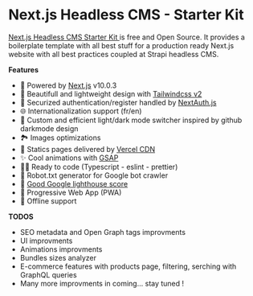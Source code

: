 # Next.js Headless CMS - Starter Kit 

[Next.js Headless CMS Starter Kit ](https://nextjs-headless-cms-starter-kit.flosrn.vercel.app) is free and Open Source. It provides a boilerplate template with all best stuff for a production ready Next.js website with all best practices coupled at Strapi headless CMS.

**Features**

- 🚀 Powered by [Next.js](https://nextjs.org/) v10.0.3
- 🍃 Beautifull and lightweight design with [Tailwindcss v2](https://tailwindcss.com)
- 🔐 Securized authentication/register handled by [NextAuth.js](https://next-auth.js.org/)
- 🌐 Internationalization support (fr/en)
- 🌙 Custom and efficient light/dark mode switcher inspired by github darkmode design
- 🏞 Images optimizations
- 🔺 Statics pages delivered by [Vercel CDN](https://vercel.com)
- ✨ Cool animations with [GSAP](https://greensock.com/gsap/)
- 👨‍💻 Ready to code (Typescript - eslint - prettier)
- 🤖 Robot.txt generator for Google bot crawler
- 💯 [Good Google lighthouse score](https://developers.google.com/speed/pagespeed/insights/?hl=fr&url=https%3A%2F%2Fnextjs-headless-cms-starter-kit.flosrn.vercel.app)
- 📱 Progressive Web App (PWA)
- 📴 Offline support


**TODOS** 

- SEO metadata and Open Graph tags improvments
- UI improvments
- Animations improvments
- Bundles sizes analyzer
- E-commerce features with products page, filtering, serching with GraphQL queries
- Many more improvments in coming... stay tuned !

